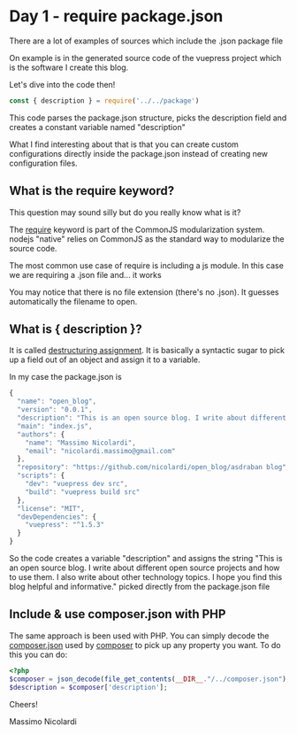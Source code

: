 # Day 1 - require package.json

There are a lot of examples of sources which include the .json package file

On example is in the generated source code of the vuepress project which is the software I create this blog.

Let's dive into the code then!

``` js
const { description } = require('../../package')
```

This code parses the package.json structure, picks the description field and creates a constant variable named "description"

What I find interesting about that is that you can create custom configurations directly inside the package.json instead of creating new configuration files.

## What is the require keyword?
This question may sound silly but do you really know what is it?

The [require](/https://nodejs.org/docs/latest/api/modules.html/) keyword is part of the CommonJS modularization system.
nodejs "native" relies on CommonJS as the standard way to modularize the source code. 

The most common use case of require is including a js module.
In this case we are requiring a .json file and... it works

You may notice that there is no file extension (there's no .json). 
It guesses automatically the filename to open.

## What is { description }?

It is called [destructuring assignment](https://developer.mozilla.org/en-US/docs/Web/JavaScript/Reference/Operators/Destructuring_assignment). It is basically a syntactic sugar to pick up a field out of an object and assign it to a variable.


In my case the package.json is 

```js
{
  "name": "open_blog",
  "version": "0.0.1",
  "description": "This is an open source blog. I write about different open source projects and how to use them. I also write about other technology topics. I hope you find this blog helpful and informative.",
  "main": "index.js",
  "authors": {
    "name": "Massimo Nicolardi",
    "email": "nicolardi.massimo@gmail.com"
  },
  "repository": "https://github.com/nicolardi/open_blog/asdraban blog",
  "scripts": {
    "dev": "vuepress dev src",
    "build": "vuepress build src"
  },
  "license": "MIT",
  "devDependencies": {
    "vuepress": "^1.5.3"
  }
}
```
So the code creates a variable "description" and assigns the string "This is an open source blog. I write about different open source projects and how to use them. I also write about other technology topics. I hope you find this blog helpful and informative." picked directly from the package.json file

## Include & use composer.json with PHP

The same approach is been used with PHP. 
You can simply decode the [composer.json](https://getcomposer.org/doc/04-schema.md) used by [composer](https://getcomposer.org/) to pick up any property you want.
To do this you can do:

``` php
<?php
$composer = json_decode(file_get_contents(__DIR__."/../composer.json"), true);
$description = $composer['description'];

```
Cheers!

Massimo Nicolardi